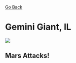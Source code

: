 
<!--- ------------------------------------------------------------------------------------------------------------------------------ 
|    ___            _                   _    _                                                                                     |
|   |_ _| _ _   ___| |_  _ _  _  _  __ | |_ (_) ___  _ _   ___                                                                     |
|    | | | ' \ (_-<|  _|| '_|| || |/ _||  _|| |/ _ \| ' \ (_-<                                                                     |
|   |___||_||_|/__/ \__||_|   \_,_|\__| \__||_|\___/|_||_|/__/                                                                     |
|                                                                                                                                  |
|    --------------------------------------------------------------------------------------------------------------------------    |
|                                                                                                                                  |
|    Welcome to the Route 66 team! Thank you!                                                                                      |
|                                                                                                                                  |
|    This template has been designed to facilitate ease of use and consistency with our authored challenge submissions.            |
|    It uses Markdown. For your aid, a cheatsheet can be found at the following link:                                              |
|    https://guides.github.com/pdfs/markdown-cheatsheet-online.pdf                                                                 |
|                                                                                                                                  |
|    --------------------------------------------------------------------------------------------------------------------------    |
|                                                                                                                                  |
|    >> Firstly, we have already provided a name for this challenge. Please do not alter it. We also ask that you ensure the       |
|       file extension, '.md', remains the same as well.                                                                           |
|                                                                                                                                  |
|    >> Next, you'll find the bare bones and formatting of this file below these instructions. Go wild! We've included some        |
|       Important Notes & Terms to help guide you through the document. These can be found at the end of this section.             |
|                                                                                                                                  |
|    >> Once you're all done, request to commit your changes to our master branch!                                                 |
|                                                                                                                                  |
|    >> Note, when committing this file, you may delete everything above and including these instructions.                         |
|                                                                                                                                  |
|    --------------------------------------------------------------------------------------------------------------------------    |
|                                                                                                                                  |
|    Again, our warmest thank you for supporting and contributing to this project!                                                 |
|                                                                                                                                  |
|    --------------------------------------------------------------------------------------------------------------------------    |
|                                                                                                                                  |
|    Important Notes & Terms:                                                                                                      |
|                                                                                                                                  |
|       * Comments in this file are indicated by the following symbol: <!--- --- >                                                 |
|       * Flags are important keywords found within commments that require instruction (i.e. Uncomment, Note, etc.)                |
|                                                                                                                                  |
|       Flags:                                                                                                                     |
|           -  Uncomment(F):  This flag is FIXED and MUST BE INCLUDED in your submission. Simply delete the flag signature and     |
|                             comment symbols.                                                                                     |
|           -  Uncomment(C):  This flag is CHANGEABLE and MUST BE INCLUDED in your submission. Simply delete the flag signature    |
|                             and comment symbols. The text can be edited. Often, you will find suggestions or notes with          |
|                             reference to the flag. Please keep any and all pre-existing Markdown formattings unaltered.          |
|                             You are invited to introduce your own Markdown features, however.                                    |
|           -  Optional:      These are optional sections to fill in (i.e. Images). If unused, we suggest you still keep them      |
|                             commented in your submission, in case of future changes or additions to your file.                   |
|           -  Note (?/?):    These are additional notes found within the document. They are numbered. You may delete them         |
|                             altogether if you wish.                                                                              |
|                                                                                                                                  |
------------------------------------------------------------------------------------------------------------------------------- --->


[Go Back](https://github.com/bonechurch/Route-66#challenges)

# Gemini Giant, IL

![](https://github.com/bonechurch/Route-66/blob/master/images/gemini-giant-IL.png)

## Mars Attacks!

<!--- Uncomment(C): The year is 1929. Gangster and bootlegger, Al Capone, and his associates are still at large.
In their efforts to crack down on the leaders of the *Chicago Outfit*, the IRS and Frank J. Wilson have hired you to look into Capone's income, assets and spending. There's one problem though...Big Al's insiders have managed to rig the office's adding machines. Your top secret mission is to **program a new calculator** from scratch. --->

<!--- Uncomment(F): ## Challenge --->

<!--- Uncomment(C): Task Description --->

<!--- Uncomment(F): ## Requirements --->

<!--- Uncomment(C): * Must include... --->
<!--- Optional: * Must include... --->
<!--- Optional: * Must include... --->

<!--- Uncomment(F): ## Bonus --->

<!--- Uncomment(C): Take your ____(fill in blank)____ to the next level! --->

<!--- Uncomment(C): - [ ] Incompleted bonus challenge ---> 
<!--- Optional: - [ ] Incompleted bonus challenge ---> 
<!--- Optional: - [x] Completed bonus challenge --->

<!--- Uncomment(F): ##### *(Completed bonus challenges are indicated above)* --->

<!--- Uncomment(F): ## Credits --->

<!--- Uncomment(C):
|                              |             |
| ---------------------------- | ----------- |
| **Authors**                  | @bonechurch |
| **Graphics Contributors**    |             |
| **Submission Contributors**  |             |
| **Bonus Contributors**       |             |
|                              |             | --->

<!--- Note (1/2): Credit any contibutors (i.e. using @ symbol) of your challenge by listing them in the appropriate row above. --->

<!--- Uncomment(F): ## Submissions --->

<!--- Uncomment(F): See the [submissions]() for this challenge. --->

<!--- Note (2/2): Reference the submissions directory for your challenge, by inserting the link between the parentheses above. --->
